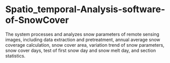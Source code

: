 # Spatio_temporal-Analysis-software-of-SnowCover
The system processes and analyzes snow parameters of remote sensing images, including data extraction and pretreatment, annual average snow coverage calculation, snow cover area, variation trend of snow parameters, snow cover days, test of first snow day and snow melt day, and section statistics.
